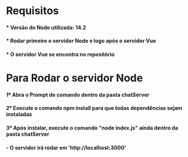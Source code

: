 # Requisitos
#### * Versão do Node utilizada: 14.2 
#### * Rodar primeiro o servidor Node e logo após o servidor Vue
#### * O servidor Vue se encontra no repositório 


# Para Rodar o servidor Node

#### 1º Abra o Prompt de comando dentro da pasta chatServer 
#### 2º Execute o comando npm install para que todas dependências sejam instaladas
#### 3º Após instalar, execute o comando "node index.js" ainda dentro da pasta chatServer
#### - O servidor irá rodar em 'http://localhost:3000'
